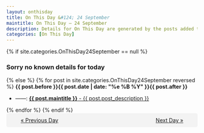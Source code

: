 ```yaml
---
layout: onthisday
title: On This Day &#124; 24 September
maintitle: On This Day — 24 September
description: Details for On This Day are generated by the posts added to the website so the content is subject to changes/updates over time.
categories: [On This Day]
---
```


{% if site.categories.OnThisDay24September == null %}
<h3>Sorry no known details for today</h3>
{% else %}
{% for post in site.categories.OnThisDay24September reversed %}
<strong>{{ post.before }}{{ post.date | date: "%e %B %Y" }}{{ post.after }}</strong>
<ul>
<li> ——: <a class="{{ post.class }}" href="{{ post.url }}"><strong>{{ post.maintitle }}</strong> - {{ post.post_description }}</a></li>
</ul>
{% endfor %}
{% endif %}

<div style="background-color: #f3f3f3; padding: 10px; border-radius: 5px; text-align: center; display: flex; justify-content: space-evenly;">
<a href="/onthisday/09/09-23">« Previous Day</a>
<span style="visibility:hidden;">[ Visit Leap Year February 29 ]</span>
<a href="/onthisday/09/09-25">Next Day »</a>
</div>
